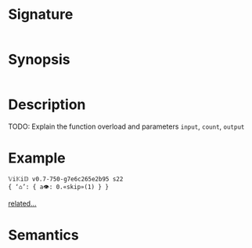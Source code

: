 # Signature
```vikid-signature
```

# Synopsis
```vikid-synopsis
```

# Description
TODO: Explain the function overload and parameters `input`, `count`, `output`

# Example
```vikid-script
𝕍i𝕂i𝔻 v0.7-750-g7e6c265e2b95 s22
{ ‘⌂’: { a👁: 0.«skip»(1) } }
```


[related...](http://reactivex.io/documentation/operators/skip.html)

# Semantics